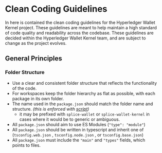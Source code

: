 # Clean Coding Guidelines

In here is contained the clean coding guidelines for the Hyperledger Wallet Kernel project.
These guidelines are meant to help maintain a high standard of code quality and readability across the codebase.
These guidelines are decided within the Hyperledger Wallet Kernel team, and are subject to change as the project evolves.

## General Principles

### Folder Structure

- Use a clear and consistent folder structure that reflects the functionality of the code.
- For workspaces keep the folder hierarchy as flat as possible, with each package in its own folder.
- The name used in the `package.json` should match the folder name and structure. _(this is enforced with [script](../scripts/clean-coding.sh))_
    - it may be prefixed with `splice-wallet` or `splice-wallet-kernel` in cases where it would be to generic or ambiguous.
- All `package.json` should aim to use ES Modules (`"type": "module"`)
- All `package.json` should be written in typescript and inherit one of (`tsconfig.web.json` , `tsconfig.node.json` , or `tsconfig.base.json`)
- All `package.json` must include the `"main"` and `"types"` fields, which points to files.
